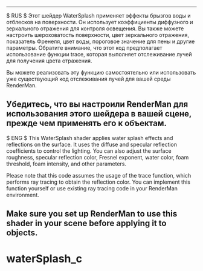 ------------------------------------------------------------------------------------------
$ RUS $
Этот шейдер WaterSplash применяет эффекты брызгов воды и отблесков на поверхности. 
Он использует коэффициенты диффузного и зеркального отражения для контроля освещения. 
Вы также можете настроить шероховатость поверхности, цвет зеркального отражения, показатель Френеля, 
цвет воды, пороговое значение для пены и другие параметры.
Обратите внимание, что этот код предполагает использование функции trace, 
которая выполняет отслеживание лучей для получения цвета отражения. 

Вы можете реализовать эту функцию самостоятельно или использовать уже существующий код отслеживания лучей для вашей среды RenderMan.

Убедитесь, что вы настроили RenderMan для использования этого шейдера в вашей сцене, прежде чем применять его к объектам.
------------------------------------------------------------------------------------------
$ ENG $
This WaterSplash shader applies water splash effects and reflections on the surface. 
It uses the diffuse and specular reflection coefficients to control the lighting. 
You can also adjust the surface roughness, specular reflection color, Fresnel exponent, 
water color, foam threshold, foam intensity, and other parameters.

Please note that this code assumes the usage of the trace function, which performs ray tracing to obtain the reflection color. You can implement this function yourself or use existing ray tracing code in your RenderMan environment.

Make sure you set up RenderMan to use this shader in your scene before applying it to objects.
------------------------------------------------------------------------------------------
# waterSplash_c
